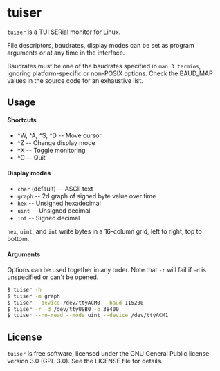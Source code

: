 # tuiser

`tuiser` is a TUI SERial monitor for Linux.

File descriptors, baudrates, display modes can be set as program arguments or at any time in the interface.

Baudrates must be one of the baudrates specified in `man 3 termios`, ignoring platform-specific or non-POSIX options. Check the BAUD_MAP values in the source code for an exhaustive list.

## Usage

#### Shortcuts
- ^W, ^A, ^S, ^D -- Move cursor
- ^Z -- Change display mode
- ^X -- Toggle monitoring
- ^C -- Quit

#### Display modes
- `char` (default) -- ASCII text
- `graph` -- 2d graph of signed byte value over time
- `hex` -- Unsigned hexadecimal 
- `uint` -- Unsigned decimal
- `int` -- Signed decimal

`hex`, `uint`, and `int` write bytes in a 16-column grid, left to right, top to bottom.

#### Arguments
Options can be used together in any order. Note that `-r` will fail if `-d` is unspecified or can't be opened.

```sh
$ tuiser -h
$ tuiser -m graph
$ tuiser --device /dev/ttyACM0 --baud 115200
$ tuiser -r -d /dev/ttyUSB0 -b 38400
$ tuiser --no-read --mode uint --device /dev/ttyACM1
```

## License
`tuiser` is free software, licensed under the GNU General Public license version 3.0 (GPL-3.0). See the LICENSE file for details.

